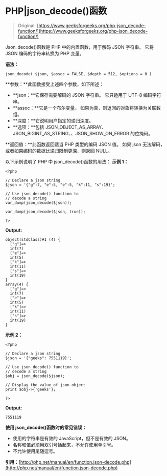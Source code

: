 # PHP|json_decode()函数

> Original: [https://www.geeksforgeeks.org/php-json_decode-function/](https://www.geeksforgeeks.org/php-json_decode-function/)

Json_decode()函数是 PHP 中的内置函数，用于解码 JSON 字符串。 它将 JSON 编码的字符串转换为 PHP 变量。

**语法：**

```
json_decode( $json, $assoc = FALSE, $depth = 512, $options = 0 )
```

**参数：**此函数接受上述四个参数，如下所述：

*   **json：**它保存需要解码的 JSON 字符串。 它只适用于 UTF-8 编码字符串。
*   **assoc：**它是一个布尔变量。 如果为真，则返回的对象将转换为关联数组。
*   **深度：**它说明用户指定的递归深度。
*   **选项：**包括 JSON_OBJECT_AS_ARRAY、JSON_BIGINT_AS_STRING、、JSON_SHOW_ON_ERROR 的位掩码。

**返回值：**此函数返回适当 PHP 类型的编码 JSON 值。 如果 json 无法解码，或者如果编码的数据比递归限制更深，则返回 NULL。

以下示例说明了 PHP 中 json_decode()函数的用法：
**示例 1：**

```
<?php

// Declare a json string
$json = '{"g":7, "e":5, "e":5, "k":11, "s":19}';

// Use json_decode() function to
// decode a string
var_dump(json_decode($json));

var_dump(json_decode($json, true));

?>
```

**Output:**

```
object(stdClass)#1 (4) {
  ["g"]=>
  int(7)
  ["e"]=>
  int(5)
  ["k"]=>
  int(11)
  ["s"]=>
  int(19)
}
array(4) {
  ["g"]=>
  int(7)
  ["e"]=>
  int(5)
  ["k"]=>
  int(11)
  ["s"]=>
  int(19)
}

```

**示例 2：**

```
<?php

// Declare a json string
$json = '{"geeks": 7551119}';

// Use json_decode() function to
// decode a string
$obj = json_decode($json);

// Display the value of json object
print $obj->{'geeks'};

?>
```

**Output:**

```
7551119

```

**使用 json_decode()函数时的常见错误：**

*   使用的字符串是有效的 JavaScript，但不是有效的 JSON。
*   名称和值必须用双引号括起来，不允许使用单引号。
*   不允许使用尾随逗号。

**引用：**[http://php.net/manual/en/function.json-decode.php](http://php.net/manual/en/function.json-decode.php)
